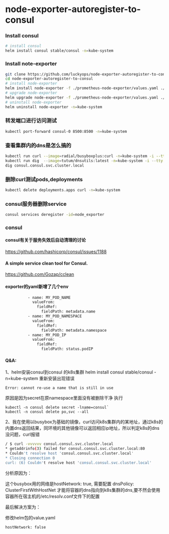 # node-exporter-autoregister-to-consul


### Install consul
```bash
# install consul
helm install consul stable/consul -n=kube-system
```
### Install note-exporter
```bash
git clone https://github.com/luckyops/node-exporter-autoregister-to-consul.git
cd node-exporter-autoregister-to-consul
# install node-exporter
helm install node-exporter -f ./prometheus-node-exporter/values.yaml ./prometheus-node-exporter -n=kube-system
# upgrade node-exporter
helm upgrade node-exporter -f ./prometheus-node-exporter/values.yaml ./prometheus-node-exporter -n=kube-system
# uninstall node-exporter
helm uninstall node-exporter -n=kube-system 
```

### 转发端口进行访问测试
```bash
kubectl port-forward consul-0 8500:8500 -n=kube-system
```

### 查看集群内的dns是怎么搞的
```bash
kubectl run curl --image=radial/busyboxplus:curl -n=kube-system -i --tty
kubectl run dig  --image=tutum/dnsutils:latest -n=kube-system -i --tty
dig consul.consul.svc.cluster.local
```
###  删除curl测试pods,deployments
```bash
kubectl delete deployments.apps curl -n=kube-system
```
###  consul服务器删除service
```bash
consul services deregister -id=node_exporter
```
###  consul

#### consul有关于服务失效后自动清理的讨论
https://github.com/hashicorp/consul/issues/1188
#### A simple service clean tool for Consul.
https://github.com/Gozap/cclean


#### exporter的yaml新增了几个env
```bash
          - name: MY_POD_NAME
            valueFrom:
              fieldRef:
                fieldPath: metadata.name
          - name: MY_POD_NAMESPACE
            valueFrom:
              fieldRef:
                fieldPath: metadata.namespace
          - name: MY_POD_IP
            valueFrom:
              fieldRef:
                fieldPath: status.podIP
```

#### Q&A:
1、helm安装consul到consul 的k8s集群
helm install consul stable/consul -n=kube-system
重新安装出现错误
```
Error: cannot re-use a name that is still in use
```
原因是因为secret在原namespace里面没有被删除干净
执行
```
kubectl -n consul delete secret -lname=consul`
kubectl -n consul delete po,svc --all
```


2、我在使用以busybox为基础的镜像，curl访问k8s集群内的某地址，通过k8s的内置dns返回结果，同环境的其他镜像可以返回相应ip地址，所以判定k8s的dns没问题，curl报错
```bash
/ $ curl -vvvvvv consul.consul.svc.cluster.local
* getaddrinfo(3) failed for consul.consul.svc.cluster.local:80
* Couldn't resolve host 'consul.consul.svc.cluster.local'
* Closing connection 0
curl: (6) Couldn't resolve host 'consul.consul.svc.cluster.local'
```
分析原因为：

这个busybox用的网络是hostNetwork: true, 需要配置 dnsPolicy: ClusterFirstWithHostNet 才能将容器的dns指向到k8s集群的dns,要不然会使用容器所在宿主机的/etc/resolv.conf文件下的配置


最后解决方案为：

修改helm包的value.yaml
```bash
hostNetwork: false
```
